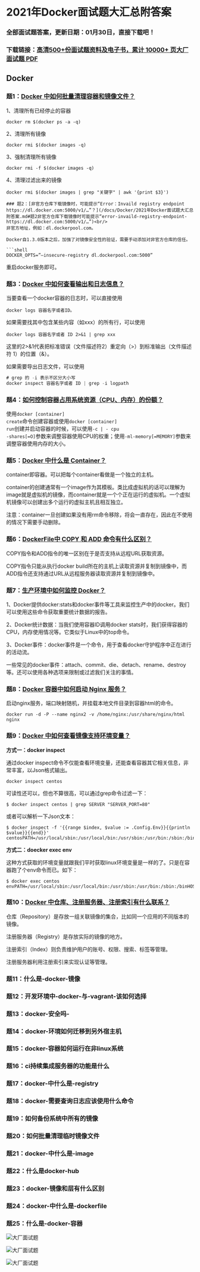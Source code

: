 # 2021年Docker面试题大汇总附答案

### 全部面试题答案，更新日期：01月30日，直接下载吧！

### 下载链接：[高清500+份面试题资料及电子书，累计 10000+ 页大厂面试题  PDF](/docs/index.md)

## Docker

### 题1：[Docker 中如何批量清理容器和镜像文件？](/docs/Docker/2021年Docker面试题大汇总附答案.md#题1docker-中如何批量清理容器和镜像文件)<br/>
1、清理所有已经停止的容器
```shell
docker rm $(docker ps -a -q)
```
2、清理所有镜像
```shell
docker rmi $(docker images -q)
```
3、强制清理所有镜像
```shell
docker rmi -f $(docker images -q)
```
4、清理过滤出来的镜像
```shell
docker rmi $(docker images | grep "关键字" | awk '{print $3}')

### 题2：[非官方仓库下载镜像时，可能提示“Error：Invaild registry endpoint https://dl.docker.com:5000/v1/…”？](/docs/Docker/2021年Docker面试题大汇总附答案.md#题2非官方仓库下载镜像时可能提示“error-invaild-registry-endpoint-https://dl.docker.com:5000/v1/…”)<br/>
非官方地址，例如：dl.dockerpool.com。

Docker自1.3.0版本之后，加强了对镜像安全性的验证，需要手动添加对非官方仓库的信任。 

```shell
DOCKER_OPTS=”–insecure-registry dl.dockerpool.com:5000” 
```
重启docker服务即可。

### 题3：[Docker 中如何查看输出和日志信息？](/docs/Docker/2021年Docker面试题大汇总附答案.md#题3docker-中如何查看输出和日志信息)<br/>
当要查看一个docker容器的日志时，可以直接使用
```shell
docker logs 容器名字或者ID。
```
如果需要找其中包含某些内容（如xxx）的所有行，可以使用
```shell
docker logs 容器名字或者 ID 2>&1 | grep xxx
```
这里的2>&1代表把标准错误（文件描述符2）重定向（>）到标准输出（文件描述符 1）的位置（&）。

如果需要导出日志文件，可以使用
```java
# grep 的 -i 表示不区分大小写 
docker inspect 容器名字或者 ID | grep -i logpath
```

### 题4：[如何控制容器占用系统资源（CPU、内存）的份额？](/docs/Docker/2021年Docker面试题大汇总附答案.md#题4如何控制容器占用系统资源cpu内存的份额)<br/>
使用<code>docker [container] create</code>命令创建容器或使用<code>docker [con­tainer] run</code>创建并启动容器的时候，可以使用<code>-c | - cpu -shares[=O]</code>参数来调整容器使用CPU的权重；使用<code>-ml-memory[=MEMORY]</code>参数来调整容器使用内存的大小。


### 题5：[Docker 中什么是 Container？](/docs/Docker/2021年Docker面试题大汇总附答案.md#题5docker-中什么是-container)<br/>
container即容器。可以把每个container看做是一个独立的主机。 

container的创建通常有一个image作为其模板。类比成虚拟机的话可以理解为image就是虚拟机的镜像，而container就是一个个正在运行的虚拟机。一个虚拟机镜像可以创建出多个运行的虚拟主机且相互独立。

注意：container一旦创建如果没有用rm命令移除，将会一直存在，因此在不使用的情况下需要手动删除。

### 题6：[DockerFile中 COPY 和 ADD 命令有什么区别？](/docs/Docker/2021年Docker面试题大汇总附答案.md#题6dockerfile中-copy-和-add-命令有什么区别)<br/>
COPY指令和ADD指令的唯一区别在于是否支持从远程URL获取资源。

COPY指令只能从执行docker build所在的主机上读取资源并复制到镜像中，而ADD指令还支持通过URL从远程服务器读取资源并复制到镜像中。

### 题7：[生产环境中如何监控 Docker？](/docs/Docker/2021年Docker面试题大汇总附答案.md#题7生产环境中如何监控-docker)<br/>
1、Docker提供docker:stats和docker事件等工具来监控生产中的docker。我们可以使用这些命令获取重要统计数据的报告。

2、Docker统计数据：当我们使用容器ID调用docker stats时，我们获得容器的CPU，内存使用情况等。它类似于Linux中的top命令。

3、Docker事件：docker事件是一个命令，用于查看docker守护程序中正在进行的活动流。

一些常见的docker事件：attach、commit、die、detach、rename、destroy等。还可以使用各种选项来限制或过滤我们关注的事情。

### 题8：[Docker 容器中如何启动 Nginx 服务？](/docs/Docker/2021年Docker面试题大汇总附答案.md#题8docker-容器中如何启动-nginx-服务)<br/>
启动nginx服务，端口映射随机，并挂载本地文件目录到容器html的命令。

```shell
docker run -d -P --name nginx2 -v /home/nginx:/usr/share/nginx/html nginx
```

### 题9：[Docker 中如何查看镜像支持环境变量？](/docs/Docker/2021年Docker面试题大汇总附答案.md#题9docker-中如何查看镜像支持环境变量)<br/>
**方式一：docker inspect**

通过docker inspect命令不仅能查看环境变量，还能查看容器其它相关信息，非常丰富，以Json格式输出。
```shell
docker inspect centos
```

可读性还可以，但也不算很高，可以通过grep命令过滤一下：
```shell
$ docker inspect centos | grep SERVER "SERVER_PORT=80"
```

或者可以解析一下Json文本：

```shell
$ docker inspect -f '{{range $index, $value := .Config.Env}}{{println $value}}{{end}}' centosPATH=/usr/local/sbin:/usr/local/bin:/usr/sbin:/usr/bin:/sbin:/bin
```

**方式二：doecker exec env**

这种方式获取的环境变量就跟我们平时获取linux环境变量是一样的了。只是在容器跑了个env命令而已。如下：
```shell
$ docker exec centos envPATH=/usr/local/sbin:/usr/local/bin:/usr/sbin:/usr/bin:/sbin:/binHOSTNAME=f8b489603f31HOME=/root
```

### 题10：[Docker 中仓库、注册服务器、注册索引有什么联系？](/docs/Docker/2021年Docker面试题大汇总附答案.md#题10docker-中仓库注册服务器注册索引有什么联系)<br/>
仓库（Repository）是存放一组关联镜像的集合，比如同一个应用的不同版本的镜像。

注册服务器（Registry）是存放实际的镜像的地方。

注册索引（Index）则负责维护用户的账号、权限、搜索、标签等管理。

注册服务器利用注册索引来实现认证等管理。

### 题11：什么是-docker-镜像<br/>


### 题12：开发环境中-docker-与-vagrant-该如何选择<br/>


### 题13：docker-安全吗-<br/>


### 题14：docker-环境如何迁移到另外宿主机<br/>


### 题15：docker-容器如何运行在非linux系统<br/>


### 题16：ci持续集成服务器的功能是什么<br/>


### 题17：docker-中什么是-registry<br/>


### 题18：docker-需要查询日志应该使用什么命令<br/>


### 题19：如何备份系统中所有的镜像<br/>


### 题20：如何批量清理临时镜像文件<br/>


### 题21：docker-中什么是-image<br/>


### 题22：什么是docker-hub<br/>


### 题23：docker-镜像和层有什么区别<br/>


### 题24：docker-中什么是-dockerfile<br/>


### 题25：什么是-docker-容器<br/>


![大厂面试题](../../imgs/pages.jpg "Java精选")

![大厂面试题](../../imgs/pdfs.png "Java精选")

![大厂面试题](../../imgs/weixin.png "Java精选")
